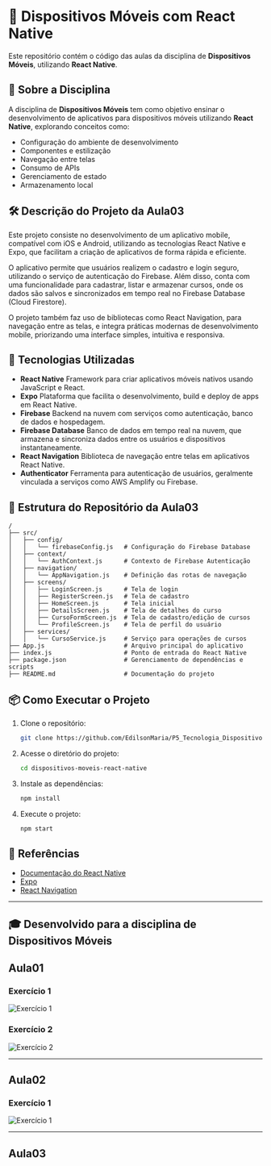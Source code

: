 # 📱 Dispositivos Móveis com React Native

Este repositório contém o código das aulas da disciplina de **Dispositivos Móveis**, utilizando **React Native**.

## 📌 Sobre a Disciplina
A disciplina de **Dispositivos Móveis** tem como objetivo ensinar o desenvolvimento de aplicativos para dispositivos móveis utilizando **React Native**, explorando conceitos como:
- Configuração do ambiente de desenvolvimento
- Componentes e estilização
- Navegação entre telas
- Consumo de APIs
- Gerenciamento de estado
- Armazenamento local

## 🛠️ Descrição do Projeto da Aula03
Este projeto consiste no desenvolvimento de um aplicativo mobile, compatível com iOS e Android, utilizando as tecnologias React Native e Expo, que facilitam a criação de aplicativos de forma rápida e eficiente.

O aplicativo permite que usuários realizem o cadastro e login seguro, utilizando o serviço de autenticação do Firebase. Além disso, conta com uma funcionalidade para cadastrar, listar e armazenar cursos, onde os dados são salvos e sincronizados em tempo real no Firebase Database (Cloud Firestore).

O projeto também faz uso de bibliotecas como React Navigation, para navegação entre as telas, e integra práticas modernas de desenvolvimento mobile, priorizando uma interface simples, intuitiva e responsiva.

## 🚀 Tecnologias Utilizadas
- **React Native** Framework para criar aplicativos móveis nativos usando JavaScript e React.
- **Expo** Plataforma que facilita o desenvolvimento, build e deploy de apps em React Native.
- **Firebase** Backend na nuvem com serviços como autenticação, banco de dados e hospedagem.
- **Firebase Database** Banco de dados em tempo real na nuvem, que armazena e sincroniza dados entre os usuários e dispositivos instantaneamente.
- **React Navigation** Biblioteca de navegação entre telas em aplicativos React Native.
- **Authenticator** Ferramenta para autenticação de usuários, geralmente vinculada a serviços como AWS Amplify ou Firebase.

## 📂 Estrutura do Repositório da Aula03
```
/  
├── src/  
│   ├── config/                  
│   │   └── firebaseConfig.js   # Configuração do Firebase Database 
│   ├── context/                
│   │   └── AuthContext.js      # Contexto de Firebase Autenticação  
│   ├── navigation/              
│   │   └── AppNavigation.js    # Definição das rotas de navegação  
│   ├── screens/                 
│   │   ├── LoginScreen.js      # Tela de login  
│   │   ├── RegisterScreen.js   # Tela de cadastro  
│   │   ├── HomeScreen.js       # Tela inicial  
│   │   ├── DetailsScreen.js    # Tela de detalhes do curso  
│   │   ├── CursoFormScreen.js  # Tela de cadastro/edição de cursos  
│   │   └── ProfileScreen.js    # Tela de perfil do usuário  
│   ├── services/                
│   │   └── CursoService.js     # Serviço para operações de cursos 
├── App.js                      # Arquivo principal do aplicativo  
├── index.js                    # Ponto de entrada do React Native   
├── package.json                # Gerenciamento de dependências e scripts  
├── README.md                   # Documentação do projeto  

```

## 📦 Como Executar o Projeto
1. Clone o repositório:
   ```sh
   git clone https://github.com/EdilsonMaria/P5_Tecnologia_Dispositivos_Moveis
   ```
2. Acesse o diretório do projeto:
   ```sh
   cd dispositivos-moveis-react-native
   ```
3. Instale as dependências:
   ```sh
   npm install
   ```
4. Execute o projeto:
   ```sh
   npm start
   ```

## 📖 Referências
- [Documentação do React Native](https://reactnative.dev/)
- [Expo](https://expo.dev/)
- [React Navigation](https://reactnavigation.org/)

---

## 🎓 Desenvolvido para a disciplina de Dispositivos Móveis 
## Aula01 
### Exercício 1
![Exercício 1](img/aula1_exercicio1.jpeg)
### Exercício 2
![Exercício 2](img/aula1_exercicio2.jpeg)

---

## Aula02 
### Exercício 1
![Exercício 1](img/aula2_exercicio1.jpeg)

---

## Aula03